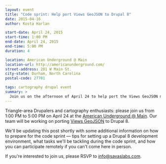 ```yaml
---
layout: event
title: "Code sprint: Help port Views GeoJSON to Drupal 8"
date: 2015-04-16
author: Kosta Harlan

start-date: April 24, 2015
start-time: 1:00 PM
end-date: April 24, 2015
end-time: 5:00 PM
duration: 4

location: American Underground @ Main
location-url: http://americanunderground.com/
street-address: 201 W Main St.
city-state: Durham, North Carolina
postal-code: 27701

tags: cartography drupal event
summary: >
  Join us on the afternoon of April 24 to help port the Views GeoJSON module to Drupal 8.
---
```

Triangle-area Drupalers and cartography enthusiasts: please join us from 1:00 PM to 5:00 PM on April 24 at the [American Underground @ Main](http://americanunderground.com/). Our team will be working on porting [Views GeoJSON](https://www.drupal.org/project/views_geojson) to Drupal 8.

We'll be updating this post shortly with some additional information on how to prepare for the code sprint — tips for setting up a Drupal 8 development environment, what tasks we'll be tackling during the code sprint, and how you can participate remotely if you can't come here in person.

If you're interested to join us, please RSVP to [info@savaslabs.com](mailto:info@savaslabs.com).

